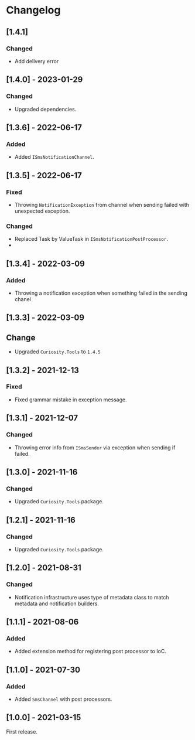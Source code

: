 # Changelog

## [1.4.1] 

### Changed

- Add delivery error

## [1.4.0] - 2023-01-29

### Changed

- Upgraded dependencies.

## [1.3.6] - 2022-06-17

### Added

- Added `ISmsNotificationChannel`.

## [1.3.5] - 2022-06-17

### Fixed

- Throwing `NotificationException` from channel when sending failed with unexpected exception.

### Changed

- Replaced Task by ValueTask in `ISmsNotificationPostProcessor`.
- 
## [1.3.4] - 2022-03-09

### Added

- Throwing a notification exception when something failed in the sending chanel

## [1.3.3] - 2022-03-09

## Change

- Upgraded `Curiosity.Tools` to `1.4.5`

## [1.3.2] - 2021-12-13

### Fixed

- Fixed grammar mistake in exception message.

## [1.3.1] - 2021-12-07

### Changed

- Throwing error info from `ISmsSender` via exception when sending if failed.

## [1.3.0] - 2021-11-16

### Changed

- Upgraded `Curiosity.Tools` package.

## [1.2.1] - 2021-11-16

### Changed

- Upgraded `Curiosity.Tools` package.

## [1.2.0] - 2021-08-31

### Changed

- Notification infrastructure uses type of metadata class to match metadata and notification builders.

## [1.1.1] - 2021-08-06

### Added

- Added extension method for registering post processor to IoC.

## [1.1.0] - 2021-07-30

### Added

- Added `SmsChannel` with post processors.

## [1.0.0] - 2021-03-15

First release.
